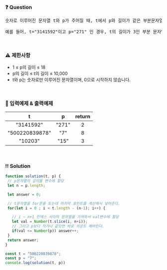  ### ❓ Question

 <pre>숫자로 이루어진 문자열 t와 p가 주어질 때, t에서 p와 길이가 같은 부분문자열 중에서, 이 부분문자열이 나타내는 수가 p가 나타내는 수보다 작거나 같은 것이 나오는 횟수를 return하는 함수 solution을 완성하세요.

예를 들어, t="3141592"이고 p="271" 인 경우, t의 길이가 3인 부분 문자열은 314, 141, 415, 159, 592입니다. 이 문자열이 나타내는 수 중 271보다 작거나 같은 수는 141, 159 2개 입니다.</pre>
 
<br>

### ⚠️ 제한사항

<ul>
  <li>1 ≤ p의 길이 ≤ 18</li>
  <li>p의 길이 ≤ t의 길이 ≤ 10,000</li>
  <li>t와 p는 숫자로만 이루어진 문자열이며, 0으로 시작하지 않습니다.</li>
</ul>

<br>

### 🔢 입력예제 & 출력예제

|t|p|return|
|:-:|:-:|:-:|
|"3141592"|"271"|2|
|"500220839878"|"7"|8|
|"10203"|"15"|3|


<br>

 ### ‼️ Solution

 ```javascript
function solution(t, p) {
  // p문자열의 길이를 변수에 할당
  let n = p.length;

  let answer = 0;

  // t문자열을 for문을 도는데 마지막 포인트를 계산해서 넣어준다.
  for(let i = 0 ; i < t.length - (n-1); i++) {

    // i ~ n+1 인덱스 사이의 문자열을 가져와서 val변수에 할당
    let val = Number(t.slice(i, n+i));
    // 그리고 p보다 작거나 같으면 바로 카운트 해버린다. 
    if(val <= Number(p)) answer++;
  }
  return answer;
}

const t = "500220839878";
const p = "7";
console.log(solution(t, p))
 ```


<br>
